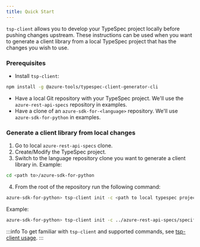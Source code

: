 ```yaml
---
title: Quick Start
---
```


`tsp-client` allows you to develop your TypeSpec project locally before pushing changes upstream. These instructions can be used when you want to generate a client library from a local TypeSpec project that has the changes you wish to use.

### Prerequisites

- Install `tsp-client`:

```bash
npm install -g @azure-tools/typespec-client-generator-cli
```

- Have a local Git repository with your TypeSpec project. We'll use the `azure-rest-api-specs` repository in examples.
- Have a clone of an `azure-sdk-for-<language>` repository. We'll use `azure-sdk-for-python` in examples.

### Generate a client library from local changes

1. Go to local `azure-rest-api-specs` clone.
2. Create/Modify the TypeSpec project.
3. Switch to the language repository clone you want to generate a client library in. Example:

```bash
cd <path to>/azure-sdk-for-python
```

4. From the root of the repository run the following command:

```bash
azure-sdk-for-python> tsp-client init -c <path to local typespec project at tspconfig.yaml level>
```

Example:

```bash
azure-sdk-for-python> tsp-client init -c ../azure-rest-api-specs/specification/contosowidgetmanager/Contoso.WidgetManager/
```

:::info
To get familiar with `tsp-client` and supported commands, see [tsp-client usage](https://aka.ms/azsdk/tsp-client).
:::
